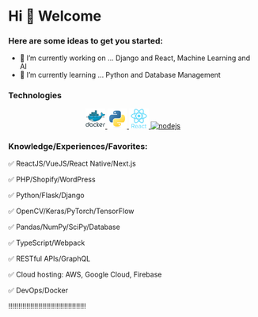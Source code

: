 # Hi 👋  Welcome

<h3>Here are some ideas to get you started:</h3>

- 🔭 I’m currently working on ... Django and React, Machine Learning and AI
- 🌱 I’m currently learning ... Python and Database Management
<h3>Technologies</h3>
<p align="center">
  <a href="https://www.docker.com/" target="_blank" rel="noreferrer"> <img src="https://raw.githubusercontent.com/devicons/devicon/master/icons/docker/docker-original-wordmark.svg" alt="docker" width="40" height="40"/> </a>
  <a href="https://www.python.org" target="_blank" rel="noreferrer"> <img src="https://raw.githubusercontent.com/devicons/devicon/master/icons/python/python-original.svg" alt="python" width="40" height="40"/> </a>
  <a href="https://reactjs.org/" target="_blank" rel="noreferrer"> <img src="https://raw.githubusercontent.com/devicons/devicon/master/icons/react/react-original-wordmark.svg" alt="react" width="40" height="40"/> </a>
  <a href="https://nodejs.org/" target="_blank" rel="noreferrer"> <img src="https://www.vectorlogo.zone/logos/nodejs/nodejs-icon.svg" alt="nodejs" width="40" height="40"/> </a>
</p>

<h3>Knowledge/Experiences/Favorites:</h3>

  ✅ ReactJS/VueJS/React Native/Next.js
  
  ✅ PHP/Shopify/WordPress
  
  ✅ Python/Flask/Django
 
  ✅ OpenCV/Keras/PyTorch/TensorFlow
  
  ✅ Pandas/NumPy/SciPy/Database
  
  ✅ TypeScript/Webpack
  
  ✅ RESTful APIs/GraphQL
  
  ✅ Cloud hosting: AWS, Google Cloud, Firebase
  
  ✅ DevOps/Docker
  
  !!!!!!!!!!!!!!!!!!!!!!!!!!!!!!!!!!!!!!!
